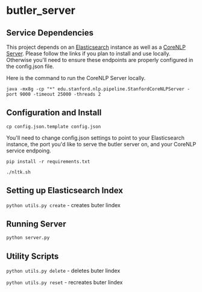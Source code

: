 # butler_server

## Service Dependencies
This project depends on an [Elasticsearch](https://www.elastic.co/guide/en/elasticsearch/reference/current/_installation.html) instance as well as a [CoreNLP Server](https://stanfordnlp.github.io/CoreNLP/corenlp-server.html).  Please follow the links if you plan to install and use locally. Otherwise you'll need to ensure these endpoints are properly configured in the config.json file.

Here is the command to run the CoreNLP Server locally.

`java -mx8g -cp "*" edu.stanford.nlp.pipeline.StanfordCoreNLPServer -port 9000 -timeout 25000 -threads 2`

## Configuration and Install
`cp config.json.template config.json`

You'll need to change config.json settings to point to your Elasticsearch instance, the port you'd like to serve the butler server on, and your CoreNLP service endpoing.

`pip install -r requirements.txt`

`./nltk.sh`

## Setting up Elasticsearch Index
`python utils.py create` - creates buter lindex

## Running Server
`python server.py`

## Utility Scripts
`python utils.py delete` - deletes buter lindex

`python utils.py reset` - recreates buter lindex
